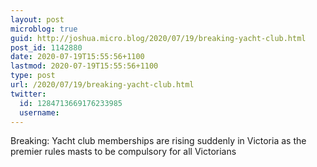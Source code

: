 ```yaml
---
layout: post
microblog: true
guid: http://joshua.micro.blog/2020/07/19/breaking-yacht-club.html
post_id: 1142880
date: 2020-07-19T15:55:56+1100
lastmod: 2020-07-19T15:55:56+1100
type: post
url: /2020/07/19/breaking-yacht-club.html
twitter:
  id: 1284713669176233985
  username: 
---
```

Breaking: Yacht club memberships are rising suddenly in Victoria as the premier rules masts to be compulsory for all Victorians
